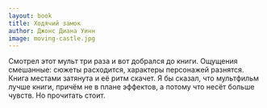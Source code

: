 ```yaml
---
layout: book
title: Ходячий замок
author: Джонс Диана Уинн
image: moving-castle.jpg
---
```


Смотрел этот мульт три раза и вот добрался до книги. Ощущения смешанные: сюжеты
расходится, характеры персонажей разнятся. Книга местами затянута и её ритм
скачет. Я бы сказал, что мультфильм лучше книги, причём не в плане эффектов, а
потому что несёт больше чувств. Но прочитать стоит.
